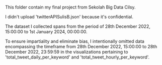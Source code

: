 This folder contain my final project from Sekolah Big Data Cilsy.

I didn't upload 'twitterAPISulisB.json' because it's confidential.

The dataset I collected spans from the period of 28th December 2022, 15:00:00 to 1st January 2024, 00:00:00.

To ensure impartiality and eliminate bias, I intentionally omitted data encompassing the timeframe from 28th December 2022, 15:00:00 to 28th December 2022, 23:59:59 in the visualizations pertaining to 'total_tweet_daily_per_keyword' and 'total_tweet_hourly_per_keyword'.
